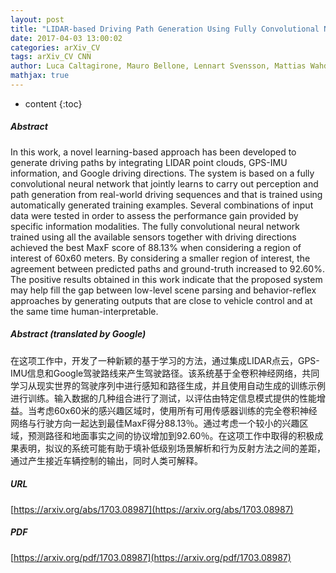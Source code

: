 ```yaml
---
layout: post
title: "LIDAR-based Driving Path Generation Using Fully Convolutional Neural Networks"
date: 2017-04-03 13:00:02
categories: arXiv_CV
tags: arXiv_CV CNN
author: Luca Caltagirone, Mauro Bellone, Lennart Svensson, Mattias Wahde
mathjax: true
---
```


* content
{:toc}

##### Abstract
In this work, a novel learning-based approach has been developed to generate driving paths by integrating LIDAR point clouds, GPS-IMU information, and Google driving directions. The system is based on a fully convolutional neural network that jointly learns to carry out perception and path generation from real-world driving sequences and that is trained using automatically generated training examples. Several combinations of input data were tested in order to assess the performance gain provided by specific information modalities. The fully convolutional neural network trained using all the available sensors together with driving directions achieved the best MaxF score of 88.13% when considering a region of interest of 60x60 meters. By considering a smaller region of interest, the agreement between predicted paths and ground-truth increased to 92.60%. The positive results obtained in this work indicate that the proposed system may help fill the gap between low-level scene parsing and behavior-reflex approaches by generating outputs that are close to vehicle control and at the same time human-interpretable.

##### Abstract (translated by Google)
在这项工作中，开发了一种新颖的基于学习的方法，通过集成LIDAR点云，GPS-IMU信息和Google驾驶路线来产生驾驶路径。该系统基于全卷积神经网络，共同学习从现实世界的驾驶序列中进行感知和路径生成，并且使用自动生成的训练示例进行训练。输入数据的几种组合进行了测试，以评估由特定信息模式提供的性能增益。当考虑60x60米的感兴趣区域时，使用所有可用传感器训练的完全卷积神经网络与行驶方向一起达到最佳MaxF得分88.13％。通过考虑一个较小的兴趣区域，预测路径和地面事实之间的协议增加到92.60％。在这项工作中取得的积极成果表明，拟议的系统可能有助于填补低级别场景解析和行为反射方法之间的差距，通过产生接近车辆控制的输出，同时人类可解释。

##### URL
[https://arxiv.org/abs/1703.08987](https://arxiv.org/abs/1703.08987)

##### PDF
[https://arxiv.org/pdf/1703.08987](https://arxiv.org/pdf/1703.08987)

